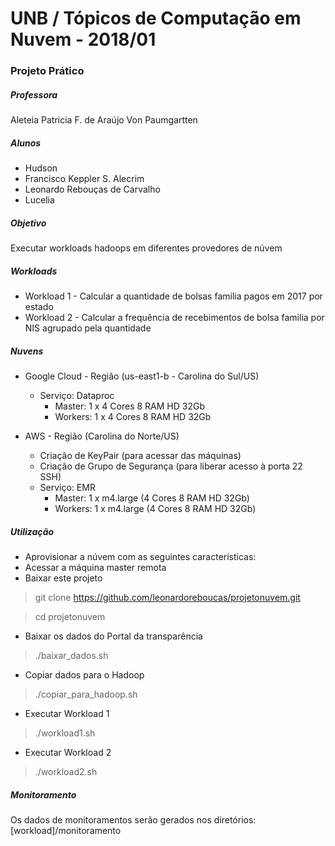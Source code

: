 # UNB / Tópicos de Computação em Nuvem - 2018/01
### Projeto Prático

##### Professora 
Aleteia Patricia F. de Araújo Von Paumgartten

##### Alunos
- Hudson
- Francisco Keppler S. Alecrim
- Leonardo Rebouças de Carvalho
- Lucelia

##### Objetivo
Executar workloads hadoops em diferentes provedores de núvem

##### Workloads
- Workload 1 - Calcular a quantidade de bolsas família pagos em 2017 por estado
- Workload 2 - Calcular a frequência de recebimentos de bolsa familia por NIS agrupado pela quantidade

##### Nuvens
- Google Cloud - Região (us-east1-b - Carolina do Sul/US)
  - Serviço: Dataproc  
    - Master: 1 x 4 Cores 8 RAM HD 32Gb
    - Workers: 1 x 4 Cores 8 RAM HD 32Gb
  
- AWS - Região (Carolina do Norte/US)
  - Criação de KeyPair (para acessar das máquinas)
  - Criação de Grupo de Segurança (para liberar acesso à porta 22 SSH)
  - Serviço: EMR
    - Master: 1 x m4.large (4 Cores 8 RAM HD 32Gb)
    - Workers: 1 x m4.large (4 Cores 8 RAM HD 32Gb)
 
##### Utilização
- Aprovisionar a núvem com as seguintes características:
- Acessar a máquina master remota
- Baixar este projeto
> git clone https://github.com/leonardoreboucas/projetonuvem.git

> cd projetonuvem

- Baixar os dados do Portal da transparência
> ./baixar_dados.sh

- Copiar dados para o Hadoop
> ./copiar_para_hadoop.sh

- Executar Workload 1
> ./workload1.sh

- Executar Workload 2
> ./workload2.sh

##### Monitoramento
Os dados de monitoramentos serão gerados nos diretórios: [workload]/monitoramento
